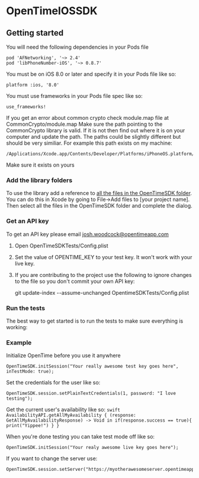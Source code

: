 # OpenTimeIOSSDK

## Getting started 
You will need the following dependencies in your Pods file

    pod 'AFNetworking', '~> 2.4'
    pod 'libPhoneNumber-iOS', '~> 0.8.7'

You must be on iOS 8.0 or later and specify it in your Pods file like so: 

    platform :ios, '8.0'

You must use frameworks in your Pods file spec like so: 

    use_frameworks!

If you get an error about common crypto check module.map file at CommonCrypto/module.map
Make sure the path pointing to the CommonCrypto library is valid. If it is not then find out where it is on your computer and update the path. 
The paths could be slightly different but should be very similiar. For example this path exists on my machine: 

    /Applications/Xcode.app/Contents/Developer/Platforms/iPhoneOS.platform/Developer/SDKs/iPhoneOS9.0.sdk/usr/include/CommonCrypto/

Make sure it exists on yours

### Add the library folders
To use the library add a reference to [all the files in the OpenTimeSDK folder](https://github.com/OpenTimeApp/OpenTimeIOSSDK/tree/master/OpenTimeSDK). You can do this in Xcode by going to File->Add files to [your project name]. Then select all the files in the OpenTimeSDK folder and complete the dialog.

### Get an API key
To get an API key please email josh.woodcock@opentimeapp.com

1. Open OpenTimeSDKTests/Config.plist
2. Set the value of OPENTIME_KEY to your test key. It won't work with your live key.
3. If you are contributing to the project use the following to ignore changes to the file so you don't commit your own API key: 
    
    git update-index --assume-unchanged OpentimeSDKTests/Config.plist

### Run the tests
The best way to get started is to run the tests to make sure everything is working: 

### Example
Initialize OpenTime before you use it anywhere
    
    OpenTimeSDK.initSession("Your really awesome test key goes here", inTestMode: true);
    
Set the credentials for the user like so: 

    OpenTimeSDK.session.setPlainTextCredentials(1, password: "I love testing");
    
Get the current user's availability like so:
    ```swift
    AvailabilityAPI.getAllMyAvailability { (response: GetAllMyAvailabilityResponse) -> Void in
        if(response.success == true){
            print("Yippee!")
        }
    }
    ```
    
When you're done testing you can take test mode off like so: 
    
    OpenTimeSDK.initSession("Your realy awesome live key goes here");
    
If you want to change the server use: 

    OpenTimeSDK.session.setServer("https://myotherawesomeserver.opentimeapp.com")

